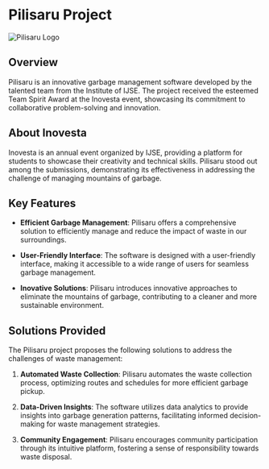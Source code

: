 # Pilisaru Project

![Pilisaru Logo](path/to/your/logo.png)

## Overview

Pilisaru is an innovative garbage management software developed by the talented team from the Institute of IJSE. The project received the esteemed Team Spirit Award at the Inovesta event, showcasing its commitment to collaborative problem-solving and innovation.

## About Inovesta

Inovesta is an annual event organized by IJSE, providing a platform for students to showcase their creativity and technical skills. Pilisaru stood out among the submissions, demonstrating its effectiveness in addressing the challenge of managing mountains of garbage.

## Key Features

- **Efficient Garbage Management**: Pilisaru offers a comprehensive solution to efficiently manage and reduce the impact of waste in our surroundings.

- **User-Friendly Interface**: The software is designed with a user-friendly interface, making it accessible to a wide range of users for seamless garbage management.

- **Inovative Solutions**: Pilisaru introduces innovative approaches to eliminate the mountains of garbage, contributing to a cleaner and more sustainable environment.

## Solutions Provided

The Pilisaru project proposes the following solutions to address the challenges of waste management:

1. **Automated Waste Collection**: Pilisaru automates the waste collection process, optimizing routes and schedules for more efficient garbage pickup.

2. **Data-Driven Insights**: The software utilizes data analytics to provide insights into garbage generation patterns, facilitating informed decision-making for waste management strategies.

3. **Community Engagement**: Pilisaru encourages community participation through its intuitive platform, fostering a sense of responsibility towards waste disposal.
